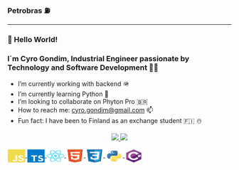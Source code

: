### Petrobras ⛽️ 
------------------------------------------------------------------------------------------------------------
### 👋 Hello World! 
### I´m Cyro Gondim, Industrial Engineer passionate by Technology and Software Development 👨‍🚀  


- I’m currently working with backend 🪖 
- I’m currently learning Python 🐍 
- I’m looking to collaborate on Phyton Pro 🇧🇷
- How to reach me: cyro.gondim@gmail.com 📫
- Fun fact: I have been to Finland as an exchange student 🇫🇮 ☃️ 
<div align="center">
  <a href="https://https://github.com/CyroGund">
  <img height="180em" src="https://github-readme-stats.vercel.app/api?username=CyroGund&show_icons=true&theme=dracula&include_all_commits=true&count_private=true"/>
  <img height="180em" src="https://github-readme-stats.vercel.app/api/top-langs/?username=CyroGund&layout=compact&langs_count=7&theme=dracula"/>
</div>
<div style="display: inline_block"><br>
  <img align="center" alt="Cyro-Js" height="30" width="40" src="https://raw.githubusercontent.com/devicons/devicon/master/icons/javascript/javascript-plain.svg">
  <img align="center" alt="Cyro-Ts" height="30" width="40" src="https://raw.githubusercontent.com/devicons/devicon/master/icons/typescript/typescript-plain.svg">
  <img align="center" alt="Cyro-React" height="30" width="40" src="https://raw.githubusercontent.com/devicons/devicon/master/icons/react/react-original.svg">
  <img align="center" alt="Cyro-HTML" height="30" width="40" src="https://raw.githubusercontent.com/devicons/devicon/master/icons/html5/html5-original.svg">
  <img align="center" alt="Cyro-CSS" height="30" width="40" src="https://raw.githubusercontent.com/devicons/devicon/master/icons/css3/css3-original.svg">
  <img align="center" alt="Cyro-Python" height="30" width="40" src="https://raw.githubusercontent.com/devicons/devicon/master/icons/python/python-original.svg">
  <img align="center" alt="Cyro-Csharp" height="30" width="40" src="https://raw.githubusercontent.com/devicons/devicon/master/icons/csharp/csharp-original.svg">
</div>
  
